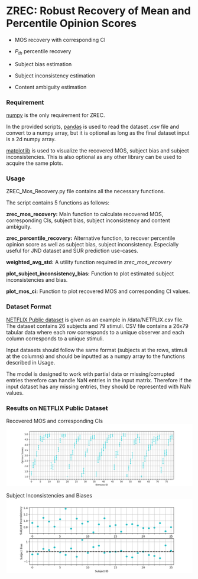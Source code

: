 # ZREC: Robust Recovery of Mean and Percentile Opinion Scores #

* MOS recovery with corresponding CI
	
* $P_{th}$ percentile recovery
	
* Subject bias estimation
	
* Subject inconsistency estimation
	
* Content ambiguity estimation

### Requirement ###
[numpy](https://numpy.org "numpy") is the only requirement for ZREC.

In the provided scripts, [pandas](https://pandas.pydata.org/ "pandas") is used to read the dataset .csv file and convert to a numpy array, but it is optional as long as the final dataset input is a 2d numpy array.

[matplotlib](https://matplotlib.org/ "matplotlib") is used to visualize the recovered MOS, subject bias and subject inconsistencies. This is also optional as any other library can be used to acquire the same plots.


### Usage ###

ZREC_Mos_Recovery.py file contains all the necessary functions.

The script contains 5 functions as follows:

**zrec_mos_recovery:** Main function to calculate recovered MOS, corresponding CIs, subject bias, subject inconsistency and content ambiguity.


**zrec_percentile_recovery:** Alternative function, to recover percentile opinion score as well as subject bias, subject inconsistency. Especially useful for JND dataset and SUR prediction use-cases.

**weighted_avg_std:** A utility function required in _zrec_mos_recovery_

**plot_subject_inconsistency_bias:** Function to plot estimated subject inconsistencies and bias.

**plot_mos_ci:** Function to plot recovered MOS and corresponding CI values.

### Dataset Format ###

[NETFLIX Public dataset](https://github.com/netflix/vmaf/blob/master/resource/doc/datasets.md "NFLX Public dataset") is given as an example in /data/NETFLIX.csv file. 
The dataset contains 26 subjects and 79 stimuli. CSV file contains a 26x79 tabular data where each row corresponds to a unique observer and each column corresponds to a unique stimuli.

Input datasets should follow the same format (subjects at the rows, stimuli at the columns) and should be inputted as a numpy array to the functions described in Usage. 

The model is designed to work with partial data or missing/corrupted entries therefore can handle NaN entries in the input matrix. Therefore if the input dataset has any missing entries, they should be represented with NaN values.


### Results on NETFLIX Public Dataset ###


Recovered MOS and corresponding CIs
![Recovered MOS and corresponding CIs](https://github.com/kyillene/ZREC/blob/master/figs/NETFLIX_zrec_mos_ci.png?raw=true)

Subject Inconsistencies and Biases
![Subject Inconsistencies and Biases](https://github.com/kyillene/ZREC/blob/master/figs/NETFLIX_subject_inconsistency_bias.png?raw=true)





